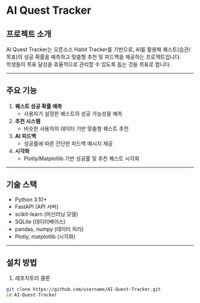 # AI Quest Tracker

## 프로젝트 소개
AI Quest Tracker는 오픈소스 Habit Tracker를 기반으로, AI를 활용해 퀘스트(습관/목표)의 성공 확률을 예측하고 맞춤형 추천 및 피드백을 제공하는 프로젝트입니다.  
학생들이 목표 달성을 효율적으로 관리할 수 있도록 돕는 것을 목표로 합니다.

---

## 주요 기능
1. **퀘스트 성공 확률 예측**  
   - 사용자가 설정한 퀘스트의 성공 가능성을 예측
2. **추천 시스템**  
   - 비슷한 사용자의 데이터 기반 맞춤형 퀘스트 추천
3. **AI 피드백**  
   - 성공률에 따른 간단한 피드백 메시지 제공
4. **시각화**  
   - Plotly/Matplotlib 기반 성공률 및 추천 퀘스트 시각화

---

## 기술 스택
- Python 3.10+
- FastAPI (API 서버)
- scikit-learn (머신러닝 모델)
- SQLite (데이터베이스)
- pandas, numpy (데이터 처리)
- Plotly, matplotlib (시각화)

---

## 설치 방법
1. 레포지토리 클론
```bash
git clone https://github.com/username/AI-Quest-Tracker.git
cd AI-Quest-Tracker

```